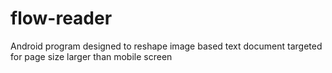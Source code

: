 # flow-reader
Android program designed to reshape image based text document targeted for page size larger than mobile screen
